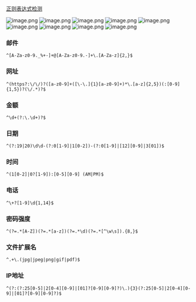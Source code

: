 [正则表达式检测](https://regexr.com/)

![image.png](https://s2.loli.net/2024/06/17/LtkswWRmAoKf67j.png)
![image.png](https://s2.loli.net/2024/06/17/zK2QMofp9ImXN3t.png)
![image.png](https://s2.loli.net/2024/06/17/DAktWnVyBYGOaq5.png)
![image.png](https://s2.loli.net/2024/06/17/pUQtFx5cn3ueC2v.png)
![image.png](https://s2.loli.net/2024/06/17/yHeKwRgYO2i8WP7.png)
![image.png](https://s2.loli.net/2024/06/17/y1DMKHV2eZApvGn.png)
![image.png](https://s2.loli.net/2024/06/17/yF9KzpsxYqfOeCE.png)
![image.png](https://s2.loli.net/2024/06/17/dNHyps6GZ7QK2lq.png)
![image.png](https://s2.loli.net/2024/06/17/Qsq5LaKkyVru8EC.png)


### 邮件 ###
```
^[A-Za-z0-9._%+-]+@[A-Za-z0-9.-]+\.[A-Za-z]{2,}$
```

### 网址 ###
```
^(https?:\/\/)?([a-z0-9]+([\-\.]{1}[a-z0-9]+)*\.[a-z]{2,5})(:[0-9]{1,5})?(\/.*)?$
```

### 金额 ###
```
^\d+(?:\.\d+)?$
```

### 日期 ###
```
^(?:19|20)\d\d-(?:0[1-9]|1[0-2])-(?:0[1-9]|[12][0-9]|3[01])$
```

### 时间 ###
```
^(1[0-2]|0?[1-9]):[0-5][0-9] (AM|PM)$
```

### 电话 ###
```
^\+?[1-9]\d{1,14}$
```

### 密码强度 ###
```
^(?=.*[A-Z])(?=.*[a-z])(?=.*\d)(?=.*[^\w\s]).{8,}$
```

### 文件扩展名 ###
```
^.+\.(jpg|jpeg|png|gif|pdf)$
```

### IP地址 ###
```
^(?:(?:25[0-5]|2[0-4][0-9]|[01]?[0-9][0-9]?)\.){3}(?:25[0-5]|2[0-4][0-9]|[01]?[0-9][0-9]?)$
```
